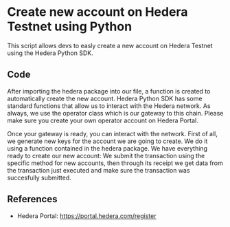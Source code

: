 # Create new account on Hedera Testnet using Python

This script allows devs to easly create a new account on Hedera Testnet using the Hedera Python SDK.

## Code

After importing the hedera package into our file, a function is created to automatically create the new account. Hedera Python SDK has some standard functions that allow us to interact with the Hedera network. As always, we use the operator class which is our gateway to this chain. Please make sure you create your own operator account on Hedera Portal.

Once your gateway is ready, you can interact with the network. First of all, we generate new keys for the account we are going to create. We do it using a function contained in the hedera package. We have everything ready to create our new account: We submit the transaction using the specific method for new accounts, then through its receipt we get data from the transaction just executed and make sure the transaction was succesfully submitted.

## References

- Hedera Portal: https://portal.hedera.com/register
